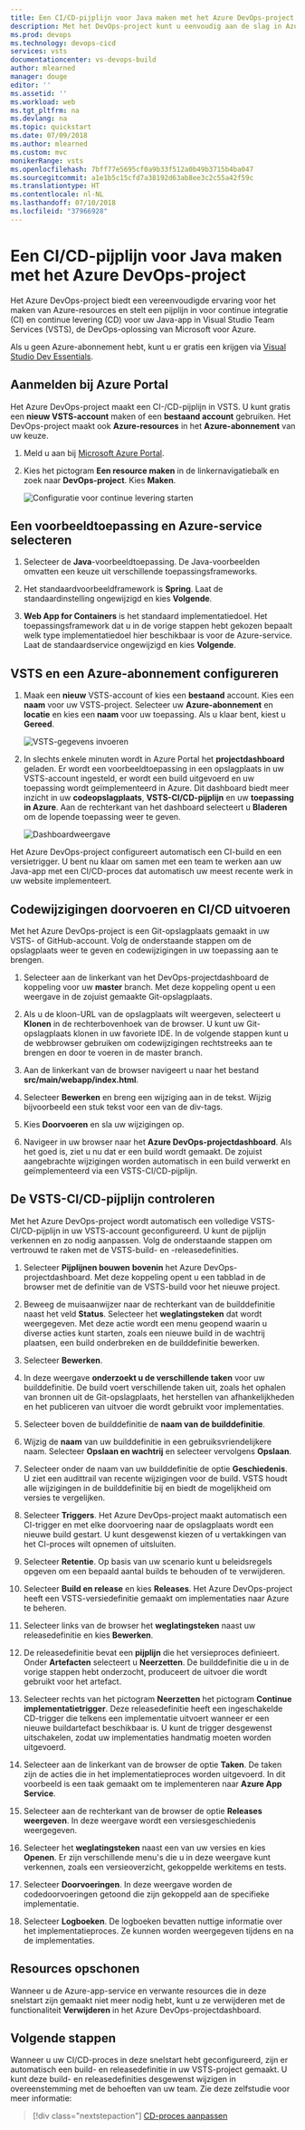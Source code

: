 ```yaml
---
title: Een CI/CD-pijplijn voor Java maken met het Azure DevOps-project | Snelstart
description: Met het DevOps-project kunt u eenvoudig aan de slag in Azure. Hiermee kunt u een web-app voor een Azure-service van uw keuze starten in slechts enkele stappen.
ms.prod: devops
ms.technology: devops-cicd
services: vsts
documentationcenter: vs-devops-build
author: mlearned
manager: douge
editor: ''
ms.assetid: ''
ms.workload: web
ms.tgt_pltfrm: na
ms.devlang: na
ms.topic: quickstart
ms.date: 07/09/2018
ms.author: mlearned
ms.custom: mvc
monikerRange: vsts
ms.openlocfilehash: 7bff77e5695cf0a9b33f512a0b49b3715b4ba047
ms.sourcegitcommit: a1e1b5c15cfd7a38192d63ab8ee3c2c55a42f59c
ms.translationtype: HT
ms.contentlocale: nl-NL
ms.lasthandoff: 07/10/2018
ms.locfileid: "37966928"
---
```

# <a name="create-a-cicd-pipeline-for-java-with-the-azure-devops-project"></a>Een CI/CD-pijplijn voor Java maken met het Azure DevOps-project

Het Azure DevOps-project biedt een vereenvoudigde ervaring voor het maken van Azure-resources en stelt een pijplijn in voor continue integratie (CI) en continue levering (CD) voor uw Java-app in Visual Studio Team Services (VSTS), de DevOps-oplossing van Microsoft voor Azure.  

Als u geen Azure-abonnement hebt, kunt u er gratis een krijgen via [Visual Studio Dev Essentials](https://visualstudio.microsoft.com/dev-essentials/).

## <a name="sign-in-to-the-azure-portal"></a>Aanmelden bij Azure Portal

Het Azure DevOps-project maakt een CI-/CD-pijplijn in VSTS.  U kunt gratis een **nieuw VSTS-account** maken of een **bestaand account** gebruiken.  Het DevOps-project maakt ook **Azure-resources** in het **Azure-abonnement** van uw keuze.

1. Meld u aan bij [Microsoft Azure Portal](https://portal.azure.com).

1. Kies het pictogram **Een resource maken** in de linkernavigatiebalk en zoek naar **DevOps-project**.  Kies **Maken**.

    ![Configuratie voor continue levering starten](_img/azure-devops-project-java/fullbrowser.png)

## <a name="select-a-sample-application-and-azure-service"></a>Een voorbeeldtoepassing en Azure-service selecteren

1. Selecteer de **Java**-voorbeeldtoepassing.  De Java-voorbeelden omvatten een keuze uit verschillende toepassingsframeworks.

1. Het standaardvoorbeeldframework is **Spring**. Laat de standaardinstelling ongewijzigd en kies **Volgende**.  

1. **Web App for Containers** is het standaard implementatiedoel.  Het toepassingsframework dat u in de vorige stappen hebt gekozen bepaalt welk type implementatiedoel hier beschikbaar is voor de Azure-service.  Laat de standaardservice ongewijzigd en kies **Volgende**.
 
## <a name="configure-vsts-and-an-azure-subscription"></a>VSTS en een Azure-abonnement configureren 

1. Maak een **nieuw** VSTS-account of kies een **bestaand** account.  Kies een **naam** voor uw VSTS-project.  Selecteer uw **Azure-abonnement** en **locatie** en kies een **naam** voor uw toepassing.  Als u klaar bent, kiest u **Gereed**.

    ![VSTS-gegevens invoeren](_img/azure-devops-project-java/vstsazureinfo.png)

1. In slechts enkele minuten wordt in Azure Portal het **projectdashboard** geladen.  Er wordt een voorbeeldtoepassing in een opslagplaats in uw VSTS-account ingesteld, er wordt een build uitgevoerd en uw toepassing wordt geïmplementeerd in Azure.  Dit dashboard biedt meer inzicht in uw **codeopslagplaats**, **VSTS-CI/CD-pijplijn** en uw **toepassing in Azure**.  Aan de rechterkant van het dashboard selecteert u **Bladeren** om de lopende toepassing weer te geven.

    ![Dashboardweergave](_img/azure-devops-project-java/dashboardnopreview.png) 
    
Het Azure DevOps-project configureert automatisch een CI-build en een versietrigger.  U bent nu klaar om samen met een team te werken aan uw Java-app met een CI/CD-proces dat automatisch uw meest recente werk in uw website implementeert.

## <a name="commit-code-changes-and-execute-cicd"></a>Codewijzigingen doorvoeren en CI/CD uitvoeren

Met het Azure DevOps-project is een Git-opslagplaats gemaakt in uw VSTS- of GitHub-account.  Volg de onderstaande stappen om de opslagplaats weer te geven en codewijzigingen in uw toepassing aan te brengen.

1. Selecteer aan de linkerkant van het DevOps-projectdashboard de koppeling voor uw **master** branch.  Met deze koppeling opent u een weergave in de zojuist gemaakte Git-opslagplaats.

1. Als u de kloon-URL van de opslagplaats wilt weergeven, selecteert u **Klonen** in de rechterbovenhoek van de browser. U kunt uw Git-opslagplaats klonen in uw favoriete IDE.  In de volgende stappen kunt u de webbrowser gebruiken om codewijzigingen rechtstreeks aan te brengen en door te voeren in de master branch.

1. Aan de linkerkant van de browser navigeert u naar het bestand **src/main/webapp/index.html**.

1. Selecteer **Bewerken** en breng een wijziging aan in de tekst.  Wijzig bijvoorbeeld een stuk tekst voor een van de div-tags.

1. Kies **Doorvoeren** en sla uw wijzigingen op.

1. Navigeer in uw browser naar het **Azure DevOps-projectdashboard**.  Als het goed is, ziet u nu dat er een build wordt gemaakt.  De zojuist aangebrachte wijzigingen worden automatisch in een build verwerkt en geïmplementeerd via een VSTS-CI/CD-pijplijn.

## <a name="examine-the-vsts-cicd-pipeline"></a>De VSTS-CI/CD-pijplijn controleren

Met het Azure DevOps-project wordt automatisch een volledige VSTS-CI/CD-pijplijn in uw VSTS-account geconfigureerd.  U kunt de pijplijn verkennen en zo nodig aanpassen.  Volg de onderstaande stappen om vertrouwd te raken met de VSTS-build- en -releasedefinities.

1. Selecteer **Pijplijnen bouwen** **bovenin** het Azure DevOps-projectdashboard.  Met deze koppeling opent u een tabblad in de browser met de definitie van de VSTS-build voor het nieuwe project.

1. Beweeg de muisaanwijzer naar de rechterkant van de builddefinitie naast het veld **Status**. Selecteer het **weglatingsteken** dat wordt weergegeven.  Met deze actie wordt een menu geopend waarin u diverse acties kunt starten, zoals een nieuwe build in de wachtrij plaatsen, een build onderbreken en de builddefinitie bewerken.

1. Selecteer **Bewerken**.

1. In deze weergave **onderzoekt u de verschillende taken** voor uw builddefinitie.  De build voert verschillende taken uit, zoals het ophalen van bronnen uit de Git-opslagplaats, het herstellen van afhankelijkheden en het publiceren van uitvoer die wordt gebruikt voor implementaties.

1. Selecteer boven de builddefinitie de **naam van de builddefinitie**.

1. Wijzig de **naam** van uw builddefinitie in een gebruiksvriendelijkere naam.  Selecteer **Opslaan en wachtrij** en selecteer vervolgens **Opslaan**.

1. Selecteer onder de naam van uw builddefinitie de optie **Geschiedenis**.  U ziet een audittrail van recente wijzigingen voor de build.  VSTS houdt alle wijzigingen in de builddefinitie bij en biedt de mogelijkheid om versies te vergelijken.

1. Selecteer **Triggers**.  Het Azure DevOps-project maakt automatisch een CI-trigger en met elke doorvoering naar de opslagplaats wordt een nieuwe build gestart.  U kunt desgewenst kiezen of u vertakkingen van het CI-proces wilt opnemen of uitsluiten.

1. Selecteer **Retentie**.  Op basis van uw scenario kunt u beleidsregels opgeven om een bepaald aantal builds te behouden of te verwijderen.

1. Selecteer **Build en release** en kies **Releases**.  Het Azure DevOps-project heeft een VSTS-versiedefinitie gemaakt om implementaties naar Azure te beheren.

1. Selecteer links van de browser het **weglatingsteken** naast uw releasedefinitie en kies **Bewerken**.

1. De releasedefinitie bevat een **pijplijn** die het versieproces definieert.  Onder **Artefacten** selecteert u **Neerzetten**.  De builddefinitie die u in de vorige stappen hebt onderzocht, produceert de uitvoer die wordt gebruikt voor het artefact. 

1. Selecteer rechts van het pictogram **Neerzetten** het pictogram **Continue implementatietrigger**.  Deze releasedefinitie heeft een ingeschakelde CD-trigger die telkens een implementatie uitvoert wanneer er een nieuwe buildartefact beschikbaar is.  U kunt de trigger desgewenst uitschakelen, zodat uw implementaties handmatig moeten worden uitgevoerd. 

1. Selecteer aan de linkerkant van de browser de optie **Taken**.  De taken zijn de acties die in het implementatieproces worden uitgevoerd.  In dit voorbeeld is een taak gemaakt om te implementeren naar **Azure App Service**.

1. Selecteer aan de rechterkant van de browser de optie **Releases weergeven**.  In deze weergave wordt een versiesgeschiedenis weergegeven.

1. Selecteer het **weglatingsteken** naast een van uw versies en kies **Openen**.  Er zijn verschillende menu's die u in deze weergave kunt verkennen, zoals een versieoverzicht, gekoppelde werkitems en tests.

1. Selecteer **Doorvoeringen**.  In deze weergave worden de codedoorvoeringen getoond die zijn gekoppeld aan de specifieke implementatie. 

1. Selecteer **Logboeken**.  De logboeken bevatten nuttige informatie over het implementatieproces.  Ze kunnen worden weergegeven tijdens en na de implementaties.

## <a name="clean-up-resources"></a>Resources opschonen

Wanneer u de Azure-app-service en verwante resources die in deze snelstart zijn gemaakt niet meer nodig hebt, kunt u ze verwijderen met de functionaliteit **Verwijderen** in het Azure DevOps-projectdashboard.

## <a name="next-steps"></a>Volgende stappen

Wanneer u uw CI/CD-proces in deze snelstart hebt geconfigureerd, zijn er automatisch een build- en releasedefinitie in uw VSTS-project gemaakt. U kunt deze build- en releasedefinities desgewenst wijzigen in overeenstemming met de behoeften van uw team. Zie deze zelfstudie voor meer informatie:

> [!div class="nextstepaction"]
> [CD-proces aanpassen](https://docs.microsoft.com/vsts/pipelines/release/define-multistage-release-process?view=vsts)
